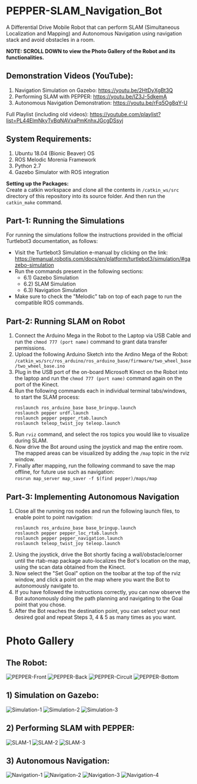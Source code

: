 # PEPPER-SLAM_Navigation_Bot
A Differential Drive Mobile Robot that can perform SLAM (Simultaneous Localization and Mapping) and Autonomous Navigation using navigation stack and avoid obstacles in a room.

**NOTE: SCROLL DOWN to view the Photo Gallery of the Robot and its functionalities.**

## Demonstration Videos (YouTube):
1) Navigation Simulation on Gazebo: https://youtu.be/2HtDyXgBt3Q
2) Performing SLAM with PEPPER: https://youtu.be/IZ3J-5dkemA
3) Autonomous Navigation Demonstration: https://youtu.be/rFq5Og8qY-U

Full Playlist (including old videos): https://youtube.com/playlist?list=PL44ElmNkyTvBqNAVxaPmKnhxJGcgDSsyj

## System Requirements: ##
1) Ubuntu 18.04 (Bionic Beaver) OS
2) ROS Melodic Morenia Framework
3) Python 2.7
4) Gazebo Simulator with ROS integration

**Setting up the Packages:**<br/>
Create a catkin workspace and clone all the contents in `/catkin_ws/src` directory of this repository into its source folder. And then run the `catkin_make` command.

## Part-1: Running the Simulations ##
For running the simulations follow the instructions provided in the official Turtlebot3 documentation, as follows:
- Visit the Turtlebot3 Simulation e-manual by clicking on the link: https://emanual.robotis.com/docs/en/platform/turtlebot3/simulation/#gazebo-simulation
- Run the commands present in the following sections:
  - 6.1) Gazebo Simulation
  - 6.2) SLAM Simulation
  - 6.3) Navigation Simulation
- Make sure to check the "Melodic" tab on top of each page to run the compatible ROS commands.

## Part-2: Running SLAM on Robot ##
1) Connect the Arduino Mega in the Robot to the Laptop via USB Cable and run the `chmod 777 (port name)` command to grant data transfer permissions.
2) Upload the following Arduino Sketch into the Ardino Mega of the Robot: `/catkin_ws/src/ros_arduino/ros_arduino_base/firmware/two_wheel_base/two_wheel_base.ino`
3) Plug in the USB port of the on-board Microsoft Kinect on the Robot into the laptop and run the `chmod 777 (port name)` command again on the port of the Kinect.
4) Run the following commands each in individual terminal tabs/windows, to start the SLAM process:
   ```
   roslaunch ros_arduino_base base_bringup.launch
   roslaunch pepper urdf.launch
   roslaunch pepper pepper_rtab.launch
   roslaunch teleop_twist_joy teleop.launch
   ```
 5) Run `rviz` command, and select the ros topics you would like to visualize during SLAM.
 6) Now drive the Bot around using the joystick and map the entire room. The mapped areas can be visualized by adding the `/map` topic in the rviz window.
 7) Finally after mapping, run the following command to save the map offline, for future use such as navigation:  
    `rosrun map_server map_saver -f $(find pepper)/maps/map`

## Part-3: Implementing Autonomous Navigation ##
1) Close all the running ros nodes and run the following launch files, to enable point to point navigation:
    ```
    roslaunch ros_arduino_base base_bringup.launch
    roslaunch pepper pepper_loc_rtab.launch
    roslaunch pepper pepper_navigation.launch
    roslaunch teleop_twist_joy teleop.launch
    ```
2) Using the joystick, drive the Bot shortly facing a wall/obstacle/corner until the rtab-map package auto-localizes the Bot's location on the map, using the scan data obtained from the Kinect.
3) Now select the "Set Goal" option on the toolbar at the top of the rviz window, and click a point on the map where you want the Bot to autonomously navigate to.
4) If you have followed the instructions correctly, you can now observe the Bot autonomously doing the path planning and navigating to the Goal point that you chose.
5) After the Bot reaches the destination point, you can select your next desired goal and repeat Steps 3, 4 & 5 as many times as you want.

# Photo Gallery

## The Robot: ##
![PEPPER-Front](/pictures/PEPPER-Front.jpg?raw=true "PEPPER Front")
![PEPPER-Back](/pictures/PEPPER-Back.jpg?raw=true "PEPPER Back")
![PEPPER-Circuit](/pictures/PEPPER-Circuit.jpg?raw=true "PEPPER Circuit")
![PEPPER-Bottom](/pictures/PEPPER-Bottom.jpg?raw=true "PEPPER Bottom")

## 1) Simulation on Gazebo: ##
![Simulation-1](/pictures/Simulation-1.jpg?raw=true "View from North Room")
![Simulation-2](/pictures/Simulation-2.jpg?raw=true "View from North Hall")
![Simulation-3](/pictures/Simulation-3.jpg?raw=true "View from South Hall")

## 2) Performing SLAM with PEPPER: ##
![SLAM-1](/pictures/SLAM-1.jpg?raw=true "SLAM 1")
![SLAM-2](/pictures/SLAM-2.jpg?raw=true "SLAM 2")
![SLAM-3](/pictures/SLAM-3.jpg?raw=true "SLAM 3")

## 3) Autonomous Navigation: ##
![Navigation-1](/pictures/Navigation-1.jpg?raw=true "Area to Navigate")
![Navigation-2](/pictures/Navigation-2.jpg?raw=true "Assigning Goal in RViz")
![Navigation-3](/pictures/Navigation-3.jpg?raw=true "Path Planned to Goal")
![Navigation-4](/pictures/Navigation-4.jpg?raw=true "Robot reached the Goal")
